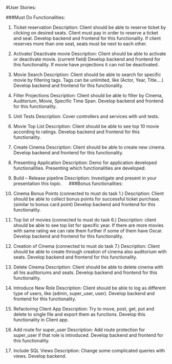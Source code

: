 #User Stories:


###Must Do Functionalities:
1.	Ticket reservation
Description: Client should be able to reserve ticket by clicking on desired seats. Client must pay in order to reserve a ticket and seat. 
Develop backend and frontend for this functionality. If client reserves more than one seat, seats must be next to each other.

2.	Activate/ Deactivate movie
Description: Client should be able to activate or deactivate movie. (current field) 
Develop backend and frontend for this functionality. If movie have projections it can not be deactivated.

3.	Movie Search
Description: Client should be able to search for specific movie by filtering tags.
Tags can be unlimited, like (Actor, Year, Title….)
Develop backend and frontend for this functionality.

4.	Filter Projections
Description: Client should be able to filter by Cinema, Auditorium, Movie, Specific Time Span.
Develop backend and frontend for this functionality.

5.	Unit Tests
Description: Cover controllers and services with unit tests.

6.	Movie Top List
Description: Client should be able to see top 10 movie according to ratings.
Develop backend and frontend for this functionality.

7.	Create Cinema
Description: Client should be able to create new cinema.
Develop backend and frontend for this functionality.

8.	Presenting Application
Description: Demo for application developed functionalities. Presenting which functionalities are developed.

9.	Build – Release pipeline 
Description: Investigate and present in your presentation this topic.
 
###Bonus functionalities:

1.	Cinema Bonus Points (connected to must do task 1.)
Description: Client should be able to collect bonus points for successful ticket purchase. (similar to bonus card point)
Develop backend and frontend for this functionality.

2.	Top list of movies (connected to must do task 6.)
Description: client should be able to see top list for specific year. If there are more movies with same rating we can rate them further if some of them have Oscar.
Develop backend and frontend for this functionality.

3.	Creation of Cinema (connected to must do task 7.)
Description: Client should be able to create through creation of cinema also auditorium with seats.
Develop backend and frontend for this functionality.

4.	Delete Cinema
Description: Client should be able to delete cinema with all his auditoriums and seats.
Develop backend and frontend for this functionality.

5.	Introduce New Role
Description: Client should be able to log as different type of users, like (admin, super_user, user).
Develop backend and frontend for this functionality.

6.	Refactoring Client App
Description: Try to move, post, get, put and delete to single file and export them as functions. 
Develop this functionality in Client app.

7.	Add route for super_user
Description: Add route protection for super_user if that role is introduced.
Develop backend and frontend for this functionality.

8.	Include SQL Views
Description: Change some complicated queries with views. 
Develop backend.


